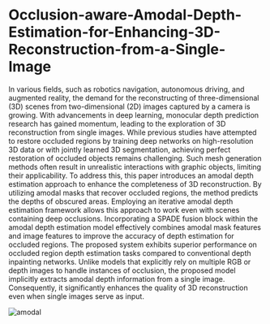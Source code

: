 # Occlusion-aware-Amodal-Depth-Estimation-for-Enhancing-3D-Reconstruction-from-a-Single-Image
In various fields, such as robotics navigation, autonomous driving, and augmented reality,
the demand for the reconstructing of three-dimensional (3D) scenes from two-dimensional (2D) images
captured by a camera is growing. With advancements in deep learning, monocular depth prediction research
has gained momentum, leading to the exploration of 3D reconstruction from single images. While previous
studies have attempted to restore occluded regions by training deep networks on high-resolution 3D data or
with jointly learned 3D segmentation, achieving perfect restoration of occluded objects remains challenging.
Such mesh generation methods often result in unrealistic interactions with graphic objects, limiting their
applicability. To address this, this paper introduces an amodal depth estimation approach to enhance the
completeness of 3D reconstruction. By utilizing amodal masks that recover occluded regions, the method
predicts the depths of obscured areas. Employing an iterative amodal depth estimation framework allows this
approach to work even with scenes containing deep occlusions. Incorporating a SPADE fusion block within
the amodal depth estimation model effectively combines amodal mask features and image features to improve
the accuracy of depth estimation for occluded regions. The proposed system exhibits superior performance on
occluded region depth estimation tasks compared to conventional depth inpainting networks. Unlike models
that explicitly rely on multiple RGB or depth images to handle instances of occlusion, the proposed model
implicitly extracts amodal depth information from a single image. Consequently, it significantly enhances
the quality of 3D reconstruction even when single images serve as input.
 
![amodal](https://github.com/Seonguke/Occlusion-aware-Amodal-Depth-Estimation-for-Enhancing-3D-Reconstruction-from-a-Single-Image/assets/57488386/850037b1-3543-4a5a-953e-41c418ba3a18)
